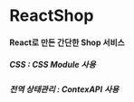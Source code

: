 # ReactShop

#### React로 만든 간단한 Shop 서비스



##### CSS : CSS Module 사용

##### 전역 상태관리 : ContexAPI 사용

